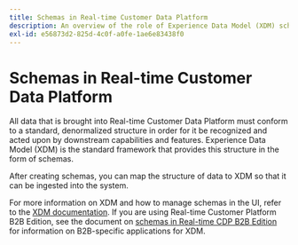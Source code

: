 ```yaml
---
title: Schemas in Real-time Customer Data Platform
description: An overview of the role of Experience Data Model (XDM) schemas in Real-time Customer Data Platform.
exl-id: e56873d2-825d-4c0f-a0fe-1ae6e83438f0
---
```

# Schemas in Real-time Customer Data Platform

All data that is brought into Real-time Customer Data Platform must conform to a standard, denormalized structure in order for it be recognized and acted upon by downstream capabilities and features. Experience Data Model (XDM) is the standard framework that provides this structure in the form of schemas.

After creating schemas, you can map the structure of data to XDM so that it can be ingested into the system.

For more information on XDM and how to manage schemas in the UI, refer to the [XDM documentation](../../xdm/home.md). If you are using Real-time Customer Platform B2B Edition, see the document on [schemas in Real-time CDP B2B Edition](./b2b.md) for information on B2B-specific applications for XDM.

